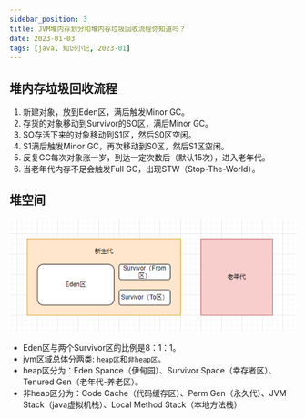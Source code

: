 ```yaml
---
sidebar_position: 3
title: JVM堆内存划分和堆内存垃圾回收流程你知道吗？
date: 2023-01-03
tags: [java, 知识小记, 2023-01]
---
```


## 堆内存垃圾回收流程

1. 新建对象，放到Eden区，满后触发Minor GC。
2. 存货的对象移动到Survivor的SO区，满后Minor GC。
3. SO存活下来的对象移动到S1区，然后S0区空闲。
4. S1满后触发Minor GC，再次移动到S0区，然后S1区空闲。
5. 反复GC每次对象涨一岁，到达一定次数后（默认15次），进入老年代。
6. 当老年代内存不足会触发Full GC，出现STW（Stop-The-World）。

## 堆空间

![堆空间](/img/JAVA/知识点/堆空间.png)

- Eden区与两个Survivor区的比例是8：1：1。
- jvm区域总体分两类: `heap区`和`非heap区`。
- heap区分为：Eden Spance（伊甸园）、Survivor Space（幸存者区）、Tenured Gen（老年代-养老区）。
- 非heap区分为：Code Cache（代码缓存区）、Perm Gen（永久代）、JVM Stack（java虚拟机栈）、Local Method Stack（本地方法栈）
